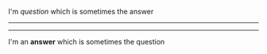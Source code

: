 I'm _question_ which is sometimes the answer

***
***

I'm an **answer** which is sometimes the question